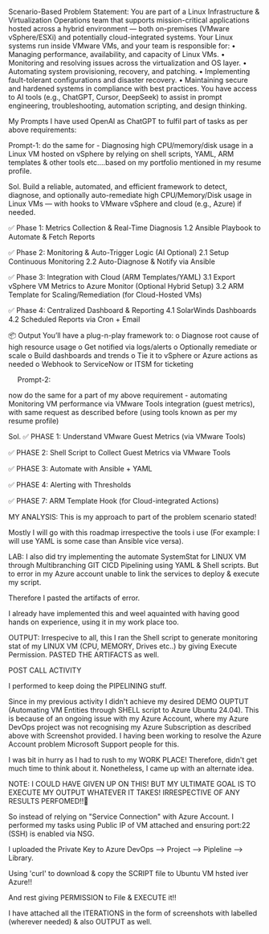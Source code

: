 Scenario-Based Problem Statement:
You are part of a Linux Infrastructure & Virtualization Operations team that supports mission-critical applications hosted across a hybrid environment — both on-premises (VMware vSphere/ESXi) and potentially cloud-integrated systems. Your Linux systems run inside VMware VMs, and your team is responsible for: 
• Managing performance, availability, and capacity of Linux VMs. 
• Monitoring and resolving issues across the virtualization and OS layer. 
• Automating system provisioning, recovery, and patching. 
• Implementing fault-tolerant configurations and disaster recovery. 
• Maintaining secure and hardened systems in compliance with best practices. 
You have access to AI tools (e.g., ChatGPT, Cursor, DeepSeek) to assist in prompt engineering, troubleshooting, automation scripting, and design thinking.

My Prompts
I have used OpenAI as ChatGPT to fulfil part of tasks as per above requirements:

Prompt-1:
do the same for - Diagnosing high CPU/memory/disk usage in a Linux VM hosted on vSphere by relying on shell scripts, YAML, ARM templates & other tools etc....based on my portfolio mentioned in my resume profile.

Sol.
Build a reliable, automated, and efficient framework to detect, diagnose, and optionally auto-remediate high CPU/Memory/Disk usage in Linux VMs — with hooks to VMware vSphere and cloud (e.g., Azure) if needed.


✅ Phase 1: Metrics Collection & Real-Time Diagnosis
	1.2 Ansible Playbook to Automate & Fetch Reports
	
✅ Phase 2: Monitoring & Auto-Trigger Logic (AI Optional)
	2.1 Setup Continuous Monitoring
	2.2 Auto-Diagnose & Notify via Ansible

✅ Phase 3: Integration with Cloud (ARM Templates/YAML)
	3.1 Export vSphere VM Metrics to Azure Monitor (Optional Hybrid Setup)
	3.2 ARM Template for Scaling/Remediation (for Cloud-Hosted VMs)

✅ Phase 4: Centralized Dashboard & Reporting
	4.1 SolarWinds Dashboards
	4.2 Scheduled Reports via Cron + Email

📦 Output
You’ll have a plug-n-play framework to:
o	Diagnose root cause of high resource usage
o	Get notified via logs/alerts
o	Optionally remediate or scale
o	Build dashboards and trends
o	Tie it to vSphere or Azure actions as needed
o	Webhook to ServiceNow or ITSM for ticketing

 
Prompt-2:

now do the same for a part of my above requirement - automating Monitoring VM performance via VMware Tools integration (guest metrics), with same request as described before (using tools known as per my resume profile)

Sol.
✅ PHASE 1: Understand VMware Guest Metrics (via VMware Tools)

✅ PHASE 2: Shell Script to Collect Guest Metrics via VMware Tools

✅ PHASE 3: Automate with Ansible + YAML

✅ PHASE 4: Alerting with Thresholds

✅ PHASE 7: ARM Template Hook (for Cloud-integrated Actions)



MY ANALYSIS:
This is my approach to part of the problem scenario stated!

Mostly I will go with this roadmap irrespective the tools i use (For example: I will use YAML is some case than Ansible vice versa).

LAB:
I also did try implementing the automate SystemStat for LINUX VM through Multibranching GIT CICD Pipelining using YAML & Shell scripts. But to error in my Azure account unable to link the services to deploy & execute my script.

Therefore I pasted the artifacts of error. 

I already have implemented this and weel aquainted with having good hands on experience, using it in my work place too. 

OUTPUT:
Irrespecive to all, this I ran the Shell script to generate monitoring stat of my LINUX VM (CPU, MEMORY, Drives etc..) by giving Execute Permission. 
PASTED THE ARTIFACTS as well.




POST CALL ACTIVITY

I performed to keep doing the PIPELINING stuff.

Since in my previous activity I didn't achieve my desired DEMO OUPTUT (Automating VM Entities through SHELL script to Azure Ubuntu 24.04). This is because of an ongoing issue with my Azure Account, where my Azure DevOps project was not recognising my Azure Subscription as described above with Screenshot provided. I having been working to resolve the Azure Account problem Microsoft Support people for this.

I was bit in hurry as I had to rush to my WORK PLACE! Therefore, didn't get much time to think about it. Nonetheless, I came up with an alternate idea.

NOTE: I COULD HAVE GIVEN UP ON THIS! BUT MY ULTIMATE GOAL IS TO EXECUTE MY OUTPUT WHATEVER IT TAKES! IRRESPECTIVE OF ANY RESULTS PERFOMED!!👊

 So instead of relying on "Service Connection" with Azure Account. I performed my tasks using Public IP of VM attached and ensuring port:22 (SSH) is enabled via NSG.

I uploaded the Private Key to Azure DevOps --> Project --> Pipleline --> Library.

 Using 'curl' to download & copy the SCRIPT file to Ubuntu VM hsted iver Azure!!

 And rest giving PERMISSION to File & EXECUTE it!!


 I have attached all the ITERATIONS in the form of screenshots with labelled (wherever needed) & also OUTPUT as well.



